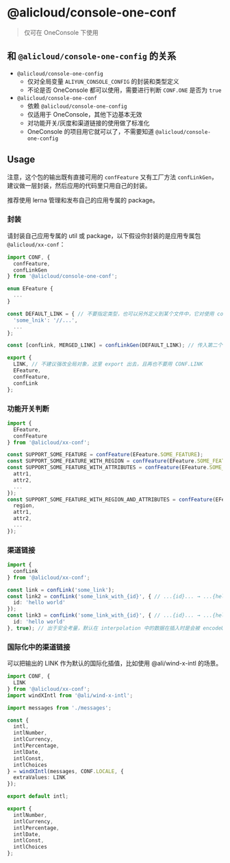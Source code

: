 # @alicloud/console-one-conf

> 仅可在 OneConsole 下使用

## 和 `@alicloud/console-one-config` 的关系

* `@alicloud/console-one-config`
  + 仅对全局变量 `ALIYUN_CONSOLE_CONFIG` 的封装和类型定义
  + 不论是否 OneConsole 都可以使用，需要进行判断 `CONF.ONE` 是否为 `true`
* `@alicloud/console-one-conf`
  + 依赖 `@alicloud/console-one-config`
  + 仅适用于 OneConsole，其他下边基本无效
  + 对功能开关/灰度和渠道链接的使用做了标准化
  + OneConsole 的项目用它就可以了，不需要知道 `@alicloud/console-one-config`

## Usage

注意，这个包的输出既有直接可用的 `confFeature` 又有工厂方法 `confLinkGen`，建议做一层封装，然后应用的代码里只用自己的封装。

推荐使用 lerna 管理和发布自己的应用专属的 package。

### 封装

请封装自己应用专属的 util 或 package，以下假设你封装的是应用专属包 `@alicloud/xx-conf`：

```typescript
import CONF, {
  confFeature,
  confLinkGen
} from '@alicloud/console-one-conf';

enum EFeature {
  ...
}

const DEFAULT_LINK = { // 不要指定类型，也可以另外定义到某个文件中，它对使用 confLink 时的 key 校验很有用
  'some_lnik': '//...',
  ...
};

const [confLink, MERGED_LINK] = confLinkGen(DEFAULT_LINK); // 传入第二个参数自定义插值的方式，默认用 `[]`

export {
  LINK, // 不建议强改全局对象，这里 export 出去，且再也不要用 CONF.LINK
  EFeature,
  confFeature,
  confLink
};
```

### 功能开关判断

```typescript
import {
  EFeature,
  confFeature
} from '@alicloud/xx-conf';

const SUPPORT_SOME_FEATURE = confFeature(EFeature.SOME_FEATURE);
const SUPPORT_SOME_FEATURE_WITH_REGION = confFeature(EFeature.SOME_FEATURE_WITH_REGION, someRegion);
const SUPPORT_SOME_FEATURE_WITH_ATTRIBUTES = confFeature(EFeature.SOME_FEATURE_WITH_ATTRIBUTES, {
  attr1,
  attr2,
  ...
});
const SUPPORT_SOME_FEATURE_WITH_REGION_AND_ATTRIBUTES = confFeature(EFeature.SOME_FEATURE_WITH_REGION_AND_ATTRIBUTES, {
  region,
  attr1,
  attr2,
  ...
});
```

### 渠道链接

```typescript
import {
  confLink
} from '@alicloud/xx-conf';

const link = confLink('some_link');
const link2 = confLink('some_link_with_{id}', { // ...{id}... → ...{hello%20world}...
  id: 'hello world'
});
const link3 = confLink('some_link_with_{id}', { // ...{id}... → ...{hello world}...
  id: 'hello world'
}, true); // 出于安全考量，默认在 interpolation 中的数据在插入时是会被 encodeURIComponent，第三参数传 true 可强制不 encode
```

### 国际化中的渠道链接

可以把输出的 LINK 作为默认的国际化插值，比如使用 @ali/wind-x-intl 的场景。

```typescript
import CONF, {
  LINK
} from '@alicloud/xx-conf';
import windXIntl from '@ali/wind-x-intl';

import messages from './messages';

const {
  intl,
  intlNumber,
  intlCurrency,
  intlPercentage,
  intlDate,
  intlConst,
  intlChoices
} = windXIntl(messages, CONF.LOCALE, {
  extraValues: LINK
});

export default intl;

export {
  intlNumber,
  intlCurrency,
  intlPercentage,
  intlDate,
  intlConst,
  intlChoices
};
```
